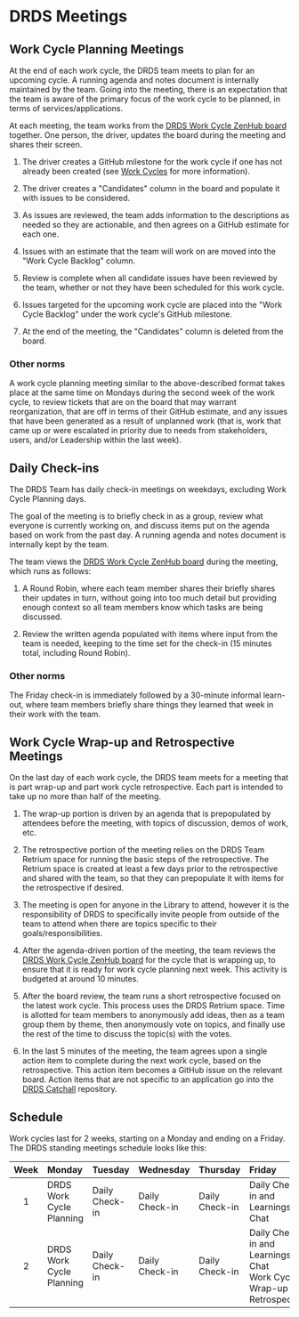 # DRDS Meetings

## Work Cycle Planning Meetings

At the end of each work cycle, the DRDS team meets to plan for an upcoming cycle.  A running agenda and notes document is internally maintained by the team.  Going into the meeting, there is an expectation that the team is aware of the primary focus of the work cycle to be planned, in terms of services/applications.

At each meeting, the team works from the [DRDS Work Cycle ZenHub board](https://app.zenhub.com/workspaces/drds-work-cycle-613b7b006feafc0013132d52/board) together.  One person, the driver, updates the board during the meeting and shares their screen.

1. The driver creates a GitHub milestone for the work cycle if one has not already been created (see [Work Cycles](work_cycles.md) for more information).

1. The driver creates a "Candidates" column in the board and populate it with issues to be considered.

1. As issues are reviewed, the team adds information to the descriptions as needed so they are actionable, and then agrees on a GitHub estimate for each one.

1. Issues with an estimate that the team will work on are moved into the "Work Cycle Backlog" column.

1. Review is complete when all candidate issues have been reviewed by the team, whether or not they have been scheduled for this work cycle.

1. Issues targeted for the upcoming work cycle are placed into the "Work Cycle Backlog" under the work cycle's GitHub milestone.

1. At the end of the meeting, the "Candidates" column is deleted from the board.

### Other norms

A work cycle planning meeting similar to the above-described format takes place at the same time on Mondays during the second week of the work cycle, to review tickets that are on the board that may warrant reorganization, that are off in terms of their GitHub estimate, and any issues that have been generated as a result of unplanned work (that is, work that came up or were escalated in priority due to needs from stakeholders, users, and/or Leadership within the last week).  

## Daily Check-ins

The DRDS Team has daily check-in meetings on weekdays, excluding Work Cycle Planning days.

The goal of the meeting is to briefly check in as a group, review what everyone is currently working on, and discuss items put on the agenda based on work from the past day.  A running agenda and notes document is internally kept by the team.

The team views the [DRDS Work Cycle ZenHub board](https://app.zenhub.com/workspaces/drds-work-cycle-613b7b006feafc0013132d52/board) during the meeting, which runs as follows:

1. A Round Robin, where each team member shares their briefly shares their updates in turn, without going into too much detail but providing enough context so all team members know which tasks are being discussed.

1. Review the written agenda populated with items where input from the team is needed, keeping to the time set for the check-in (15 minutes total, including Round Robin).

### Other norms

The Friday check-in is immediately followed by a 30-minute informal learn-out, where team members briefly share things they learned that week in their work with the team.

## Work Cycle Wrap-up and Retrospective Meetings

On the last day of each work cycle, the DRDS team meets for a meeting that is part wrap-up and part work cycle retrospective.  Each part is intended to take up no more than half of the meeting.

1. The wrap-up portion is driven by an agenda that is prepopulated by attendees before the meeting, with topics of discussion, demos of work, etc.

1. The retrospective portion of the meeting relies on the DRDS Team Retrium space for running the basic steps of the retrospective.  The Retrium space is created at least a few days prior to the retrospective and shared with the team, so that they can prepopulate it with items for the retrospective if desired.

1. The meeting is open for anyone in the Library to attend, however it is the responsibility of DRDS to specifically invite people from outside of the team to attend when there are topics specific to their goals/responsibilities.

1. After the agenda-driven portion of the meeting, the team reviews the [DRDS Work Cycle ZenHub board](https://app.zenhub.com/workspaces/drds-work-cycle-613b7b006feafc0013132d52/board) for the cycle that is wrapping up, to ensure that it is ready for work cycle planning next week.  This activity is budgeted at around 10 minutes.

1. After the board review, the team runs a short retrospective focused on the latest work cycle.  This process uses the DRDS Retrium space.  Time is allotted for team members to anonymously add ideas, then as a team group them by theme, then anonymously vote on topics, and finally use the rest of the time to discuss the topic(s) with the votes.  

1. In the last 5 minutes of the meeting, the team agrees upon a single action item to complete during the next work cycle, based on the retrospective.  This action item becomes a GitHub issue on the relevant board.  Action items that are not specific to an application go into the [DRDS Catchall](https://github.com/pulibrary/drds-catchall) repository.

## Schedule

Work cycles last for 2 weeks, starting on a Monday and ending on a Friday.  The DRDS standing meetings schedule looks like this:


|Week|Monday|Tuesday|Wednesday|Thursday|Friday|
|:---:|:---|:---|:---|:---|:---|
|1|DRDS Work Cycle Planning|Daily Check-in|Daily Check-in|Daily Check-in|Daily Check-in and Learnings Chat|
|2|DRDS Work Cycle Planning|Daily Check-in|Daily Check-in|Daily Check-in|Daily Check-in and Learnings Chat<br />Work Cycle Wrap-up and Retrospective|
